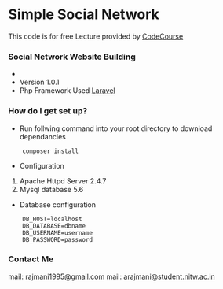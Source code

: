 # Simple Social Network #

This code is for free Lecture provided by [CodeCourse](https://www.youtube.com/channel/UCpOIUW62tnJTtpWFABxWZ8g)

### Social Network Website Building ###

* 
* Version 1.0.1
* Php Framework Used [Laravel](https://github.com/laravel/laravel/)

### How do I get set up? ###

* Run follwing command into your root directory to download dependancies
```
	composer install
```
* Configuration
 <ol>
 	<li> Apache Httpd Server 2.4.7 </li>
 	<li> Mysql database 5.6 </li>
 </ol>

* Database configuration
```
	DB_HOST=localhost
	DB_DATABASE=dbname
	DB_USERNAME=username
	DB_PASSWORD=password
```
### Contact Me ###
mail: rajmani1995@gmail.com
mail: arajmani@student.nitw.ac.in